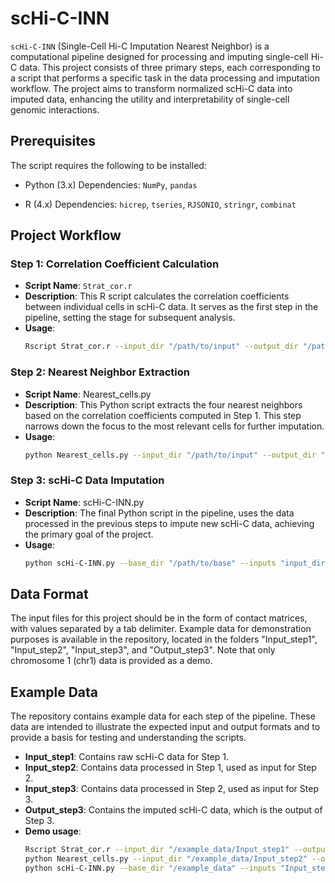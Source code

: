 # scHi-C-INN

`scHi-C-INN` (Single-Cell Hi-C Imputation Nearest Neighbor) is a computational pipeline designed for processing and imputing single-cell Hi-C data. This project consists of three primary steps, each corresponding to a script that performs a specific task in the data processing and imputation workflow. The project aims to transform normalized scHi-C data into imputed data, enhancing the utility and interpretability of single-cell genomic interactions.

## Prerequisites
The script requires the following to be installed:

- Python (3.x)
Dependencies: `NumPy`, `pandas`

- R (4.x)
Dependencies: `hicrep`, `tseries`, `RJSONIO`, `stringr`, `combinat`

## Project Workflow

### Step 1: Correlation Coefficient Calculation

- **Script Name**: `Strat_cor.r`
- **Description**: This R script calculates the correlation coefficients between individual cells in scHi-C data. It serves as the first step in the pipeline, setting the stage for subsequent analysis.
- **Usage**: 
  ```bash
  Rscript Strat_cor.r --input_dir "/path/to/input" --output_dir "/path/to/output" --stage "your_stage" --genome "hg19" --mcore 30

### Step 2: Nearest Neighbor Extraction
- **Script Name**: Nearest_cells.py
- **Description**: This Python script extracts the four nearest neighbors based on the correlation coefficients computed in Step 1. This step narrows down the focus to the most relevant cells for further imputation.
- **Usage**:
  ```bash
  python Nearest_cells.py --input_dir "/path/to/input" --output_dir "/path/to/output" --cell_num 620 --label_dir "/path/to/label" --genome_type "hg19"

### Step 3: scHi-C Data Imputation
- **Script Name**: scHi-C-INN.py
- **Description**: The final Python script in the pipeline, uses the data processed in the previous steps to impute new scHi-C data, achieving the primary goal of the project.
- **Usage**:
  ```bash
  python scHi-C-INN.py --base_dir "/path/to/base" --inputs "input_dir" --outputs "scHi-C-INN" --cell_num 620 --genome_type "hg19" --correlation_dir "/path/to/input_step3"

## Data Format
The input files for this project should be in the form of contact matrices, with values separated by a tab delimiter. Example data for demonstration purposes is available in the repository, located in the folders "Input_step1", "Input_step2", "Input_step3", and "Output_step3". Note that only chromosome 1 (chr1) data is provided as a demo.

## Example Data
The repository contains example data for each step of the pipeline. These data are intended to illustrate the expected input and output formats and to provide a basis for testing and understanding the scripts.
- **Input_step1**: Contains raw scHi-C data for Step 1.
- **Input_step2**: Contains data processed in Step 1, used as input for Step 2.
- **Input_step3**: Contains data processed in Step 2, used as input for Step 3.
- **Output_step3**: Contains the imputed scHi-C data, which is the output of Step 3.
- **Demo usage**:
  ```bash
  Rscript Strat_cor.r --input_dir "/example_data/Input_step1" --output_dir "/example_data/Input_step2" --stage "BandNorm" --genome "hg19" --mcore 30
  python Nearest_cells.py --input_dir "/example_data/Input_step2" --output_dir "/example_data/Input_step3" --cell_num 620 --label_dir "/example_data/label_info.json" --genome_type "hg19"
  python scHi-C-INN.py --base_dir "/example_data" --inputs "Input_step3" --outputs "scHi-C-INN" --cell_num 620 --genome_type "hg19" --correlation_dir "/example_data/Input_step3" --num_neighbors 4
